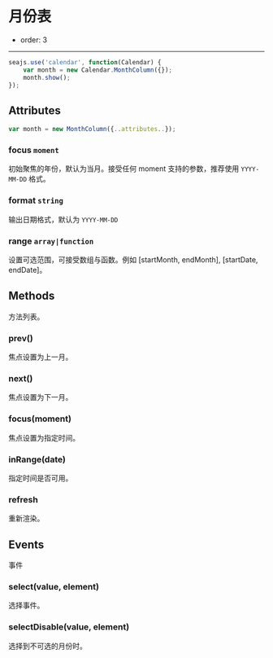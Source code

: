 # 月份表

- order: 3

------------

<link rel="stylesheet" href="../src/css/month.css" />

<style type="text/css">
.ui-calendar-month {
position: absolute;
top: 160px;
right: 10%;
}
</style>


````javascript
seajs.use('calendar', function(Calendar) {
    var month = new Calendar.MonthColumn({});
    month.show();
});
````


## Attributes

```javascript
var month = new MonthColumn({..attributes..});
```

### focus `moment`

初始聚焦的年份，默认为当月。接受任何 moment 支持的参数，推荐使用 ``YYYY-MM-DD`` 格式。

### format `string`

输出日期格式，默认为 ``YYYY-MM-DD``

### range `array|function`

设置可选范围，可接受数组与函数。例如 [startMonth, endMonth], [startDate, endDate]。


## Methods

方法列表。

### prev()

焦点设置为上一月。

### next()

焦点设置为下一月。

### focus(moment)

焦点设置为指定时间。

### inRange(date)

指定时间是否可用。

### refresh

重新渲染。

## Events

事件

### select(value, element)

选择事件。

### selectDisable(value, element)

选择到不可选的月份时。
